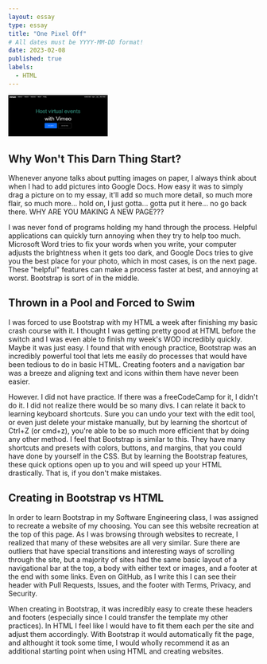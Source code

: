 ```yaml
---
layout: essay
type: essay
title: "One Pixel Off"
# All dates must be YYYY-MM-DD format!
date: 2023-02-08
published: true
labels:
  - HTML
---
```


<img width="200px" class="rounded float-start pe-4" src="../img/essays/my-version.png">

## Why Won't This Darn Thing Start?

Whenever anyone talks about putting images on paper, I always think about when I had to add pictures into Google Docs. How easy it was to simply drag a picture on to my essay, it'll add so much more detail, so much more flair, so much more... hold on, I just gotta... gotta put it here... no go back there. WHY ARE YOU MAKING A NEW PAGE???

I was never fond of programs holding my hand through the process. Helpful applications can quickly turn annoying when they try to help too much. Microsoft Word tries to fix your words when you write, your computer adjusts the brightness when it gets too dark, and Google Docs tries to give you the best place for your photo, which in most cases, is on the next page. These "helpful" features can make a process faster at best, and annoying at worst. Bootstrap is sort of in the middle.

## Thrown in a Pool and Forced to Swim

I was forced to use Bootstrap with my HTML a week after finishing my basic crash course with it. I thought I was getting pretty good at HTML before the switch and I was even able to finish my week's WOD incredibly quickly. Maybe it was just easy. I found that with enough practice, Bootstrap was an incredibly powerful tool that lets me easily do processes that would have been tedious to do in basic HTML. Creating footers and a navigation bar was a breeze and aligning text and icons within them have never been easier. 

However. I did not have practice. If there was a freeCodeCamp for it, I didn't do it. I did not realize there would be so many divs. I can relate it back to learning keyboard shortcuts. Sure you can undo your text with the edit tool, or even just delete your mistake manually, but by learning the shortcut of Ctrl+Z (or cmd+z), you're able to be so much more efficient that by doing any other method. I feel that Bootstrap is similar to this. They have many shortcuts and presets with colors, buttons, and margins, that you could have done by yourself in the CSS. But by learning the Bootstrap features, these quick options open up to you and will speed up your HTML drastically. That is, if you don't make mistakes.

## Creating in Bootstrap vs HTML

In order to learn Bootstrap in my Software Engineering class, I was assigned to recreate a website of my choosing. You can see this website recreation at the top of this page. As I was browsing through websites to recreate, I realized that many of these websites are all very similar. Sure there are outliers that have special transitions and interesting ways of scrolling through the site, but a majority of sites had the same basic layout of a navigational bar at the top, a body with either text or images, and a footer at the end with some links. Even on GitHub, as I write this I can see their header with Pull Requests, Issues, and the footer with Terms, Privacy, and Security.

When creating in Bootstrap, it was incredibly easy to create these headers and footers (especially since I could transfer the template my other practices). In HTML I feel like I would have to fit them each per the site and adjust them accordingly. With Bootstrap it would automatically fit the page, and althought it took some time, I would wholly recommend it as an additional starting point when using HTML and creating websites.
